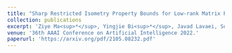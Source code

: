 ```yaml
---
title: "Sharp Restricted Isometry Property Bounds for Low-rank Matrix Recovery Problems with Corrupted Measurements"
collection: publications
excerpt: 'Ziye Ma<sup>*</sup>, Yingjie Bi<sup>*</sup>, Javad Lavaei, Somayeh Sojoudi'
venue: '36th AAAI Conference on Artificial Intelligence 2022.'
paperurl: 'https://arxiv.org/pdf/2105.08232.pdf'
---
```

